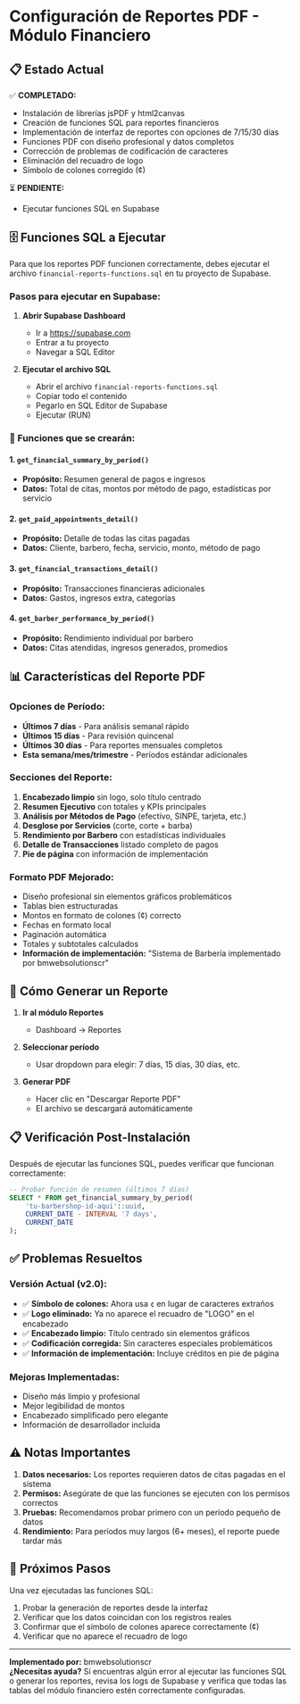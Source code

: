 # Configuración de Reportes PDF - Módulo Financiero

## 📋 Estado Actual
✅ **COMPLETADO:**
- Instalación de librerías jsPDF y html2canvas  
- Creación de funciones SQL para reportes financieros
- Implementación de interfaz de reportes con opciones de 7/15/30 días
- Funciones PDF con diseño profesional y datos completos
- Corrección de problemas de codificación de caracteres
- Eliminación del recuadro de logo
- Símbolo de colones corregido (¢)

⏳ **PENDIENTE:**
- Ejecutar funciones SQL en Supabase

## 🗄️ Funciones SQL a Ejecutar

Para que los reportes PDF funcionen correctamente, debes ejecutar el archivo `financial-reports-functions.sql` en tu proyecto de Supabase.

### Pasos para ejecutar en Supabase:

1. **Abrir Supabase Dashboard**
   - Ir a https://supabase.com
   - Entrar a tu proyecto
   - Navegar a SQL Editor

2. **Ejecutar el archivo SQL**
   - Abrir el archivo `financial-reports-functions.sql`
   - Copiar todo el contenido
   - Pegarlo en SQL Editor de Supabase
   - Ejecutar (RUN)

### 🔧 Funciones que se crearán:

#### 1. `get_financial_summary_by_period()`
- **Propósito:** Resumen general de pagos e ingresos
- **Datos:** Total de citas, montos por método de pago, estadísticas por servicio

#### 2. `get_paid_appointments_detail()`
- **Propósito:** Detalle de todas las citas pagadas
- **Datos:** Cliente, barbero, fecha, servicio, monto, método de pago

#### 3. `get_financial_transactions_detail()`
- **Propósito:** Transacciones financieras adicionales
- **Datos:** Gastos, ingresos extra, categorías

#### 4. `get_barber_performance_by_period()`
- **Propósito:** Rendimiento individual por barbero
- **Datos:** Citas atendidas, ingresos generados, promedios

## 📊 Características del Reporte PDF

### Opciones de Período:
- **Últimos 7 días** - Para análisis semanal rápido
- **Últimos 15 días** - Para revisión quincenal  
- **Últimos 30 días** - Para reportes mensuales completos
- **Esta semana/mes/trimestre** - Períodos estándar adicionales

### Secciones del Reporte:
1. **Encabezado limpio** sin logo, solo título centrado
2. **Resumen Ejecutivo** con totales y KPIs principales
3. **Análisis por Métodos de Pago** (efectivo, SINPE, tarjeta, etc.)
4. **Desglose por Servicios** (corte, corte + barba)
5. **Rendimiento por Barbero** con estadísticas individuales
6. **Detalle de Transacciones** listado completo de pagos
7. **Pie de página** con información de implementación

### Formato PDF Mejorado:
- Diseño profesional sin elementos gráficos problemáticos
- Tablas bien estructuradas
- Montos en formato de colones (¢) correcto
- Fechas en formato local
- Paginación automática
- Totales y subtotales calculados
- **Información de implementación:** "Sistema de Barbería implementado por bmwebsolutionscr"

## 🚀 Cómo Generar un Reporte

1. **Ir al módulo Reportes**
   - Dashboard → Reportes

2. **Seleccionar período**
   - Usar dropdown para elegir: 7 días, 15 días, 30 días, etc.

3. **Generar PDF**
   - Hacer clic en "Descargar Reporte PDF"
   - El archivo se descargará automáticamente

## 📋 Verificación Post-Instalación

Después de ejecutar las funciones SQL, puedes verificar que funcionan correctamente:

```sql
-- Probar función de resumen (últimos 7 días)
SELECT * FROM get_financial_summary_by_period(
    'tu-barbershop-id-aqui'::uuid,
    CURRENT_DATE - INTERVAL '7 days',
    CURRENT_DATE
);
```

## ✅ Problemas Resueltos

### Versión Actual (v2.0):
- ✅ **Símbolo de colones:** Ahora usa `¢` en lugar de caracteres extraños
- ✅ **Logo eliminado:** Ya no aparece el recuadro de "LOGO" en el encabezado
- ✅ **Encabezado limpio:** Título centrado sin elementos gráficos
- ✅ **Codificación corregida:** Sin caracteres especiales problemáticos
- ✅ **Información de implementación:** Incluye créditos en pie de página

### Mejoras Implementadas:
- Diseño más limpio y profesional
- Mejor legibilidad de montos
- Encabezado simplificado pero elegante
- Información de desarrollador incluida

## ⚠️ Notas Importantes

1. **Datos necesarios:** Los reportes requieren datos de citas pagadas en el sistema
2. **Permisos:** Asegúrate de que las funciones se ejecuten con los permisos correctos
3. **Pruebas:** Recomendamos probar primero con un período pequeño de datos
4. **Rendimiento:** Para períodos muy largos (6+ meses), el reporte puede tardar más

## 🎯 Próximos Pasos

Una vez ejecutadas las funciones SQL:
1. Probar la generación de reportes desde la interfaz
2. Verificar que los datos coincidan con los registros reales
3. Confirmar que el símbolo de colones aparece correctamente (¢)
4. Verificar que no aparece el recuadro de logo

---

**Implementado por:** bmwebsolutionscr  
**¿Necesitas ayuda?** Si encuentras algún error al ejecutar las funciones SQL o generar los reportes, revisa los logs de Supabase y verifica que todas las tablas del módulo financiero estén correctamente configuradas.